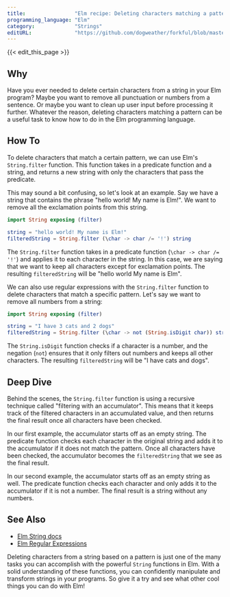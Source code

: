 ```yaml
---
title:                "Elm recipe: Deleting characters matching a pattern"
programming_language: "Elm"
category:             "Strings"
editURL:              "https://github.com/dogweather/forkful/blob/master/content/en/elm/deleting-characters-matching-a-pattern.md"
---
```


{{< edit_this_page >}}

## Why

Have you ever needed to delete certain characters from a string in your Elm program? Maybe you want to remove all punctuation or numbers from a sentence. Or maybe you want to clean up user input before processing it further. Whatever the reason, deleting characters matching a pattern can be a useful task to know how to do in the Elm programming language.

## How To

To delete characters that match a certain pattern, we can use Elm's `String.filter` function. This function takes in a predicate function and a string, and returns a new string with only the characters that pass the predicate.

This may sound a bit confusing, so let's look at an example. Say we have a string that contains the phrase "hello world! My name is Elm!". We want to remove all the exclamation points from this string.

```Elm
import String exposing (filter)

string = "hello world! My name is Elm!"
filteredString = String.filter (\char -> char /= '!') string
```

The `String.filter` function takes in a predicate function (`\char -> char /= '!'`) and applies it to each character in the string. In this case, we are saying that we want to keep all characters except for exclamation points. The resulting `filteredString` will be "hello world My name is Elm".

We can also use regular expressions with the `String.filter` function to delete characters that match a specific pattern. Let's say we want to remove all numbers from a string:

```Elm
import String exposing (filter)

string = "I have 3 cats and 2 dogs"
filteredString = String.filter (\char -> not (String.isDigit char)) string
```

The `String.isDigit` function checks if a character is a number, and the negation (`not`) ensures that it only filters out numbers and keeps all other characters. The resulting `filteredString` will be "I have cats and dogs".

## Deep Dive

Behind the scenes, the `String.filter` function is using a recursive technique called "filtering with an accumulator". This means that it keeps track of the filtered characters in an accumulated value, and then returns the final result once all characters have been checked.

In our first example, the accumulator starts off as an empty string. The predicate function checks each character in the original string and adds it to the accumulator if it does not match the pattern. Once all characters have been checked, the accumulator becomes the `filteredString` that we see as the final result.

In our second example, the accumulator starts off as an empty string as well. The predicate function checks each character and only adds it to the accumulator if it is not a number. The final result is a string without any numbers.

## See Also

- [Elm String docs](https://package.elm-lang.org/packages/elm/core/latest/String)
- [Elm Regular Expressions](https://package.elm-lang.org/packages/elm/regex/latest)

Deleting characters from a string based on a pattern is just one of the many tasks you can accomplish with the powerful `String` functions in Elm. With a solid understanding of these functions, you can confidently manipulate and transform strings in your programs. So give it a try and see what other cool things you can do with Elm!